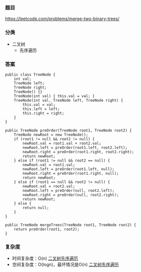 ### 题目
https://leetcode.com/problems/merge-two-binary-trees/

### 分类
* 二叉树
    * 先序遍历

### 答案
```
public class TreeNode {
    int val;
    TreeNode left;
    TreeNode right;
    TreeNode() {}
    TreeNode(int val) { this.val = val; }
    TreeNode(int val, TreeNode left, TreeNode right) {
        this.val = val;
        this.left = left;
        this.right = right;
    }
}

public TreeNode preOrder(TreeNode root1, TreeNode root2) {
    TreeNode newRoot = new TreeNode();
    if (root1 != null && root2 != null) {
        newRoot.val = root1.val + root2.val;
        newRoot.left = preOrder(root1.left, root2.left);
        newRoot.right = preOrder(root1.right, root2.right);
        return newRoot;
    } else if (root1 != null && root2 == null) {
        newRoot.val = root1.val;
        newRoot.left = preOrder(root1.left, null);
        newRoot.right = preOrder(root1.right, null);
        return newRoot;
    } else if (root1 == null && root2 != null) {
        newRoot.val = root2.val;
        newRoot.left = preOrder(null, root2.left);
        newRoot.right = preOrder(null, root2.right);
        return newRoot;
    } else {
        return null;
    }
}

public TreeNode mergeTrees(TreeNode root1, TreeNode root2) {
    return preOrder(root1, root2);
}
```

### 复杂度
* 时间复杂度：O(n) [二叉树先序遍历](https://github.com/HolmesJJ/CS2040S-Data-Structures-and-Algorithms/wiki/Binary-Tree)
* 空间复杂度：O(logn)，最坏情况是O(n) [二叉树先序遍历](https://github.com/HolmesJJ/CS2040S-Data-Structures-and-Algorithms/wiki/Binary-Search-Tree)
